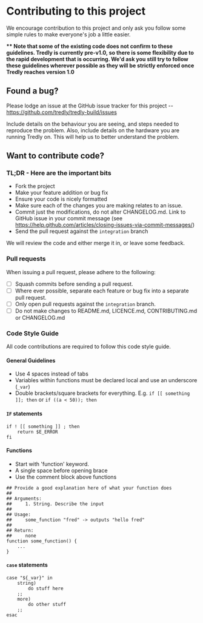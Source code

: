 # Contributing to this project

We encourage contribution to this project and only ask you follow some simple rules to make everyone's job a little easier.

**\*\* Note that some of the existing code does not confirm to these guidelines. Tredly is currently pre-v1.0, so there is some flexibility due to the rapid development that is occurring. We'd ask you still try to follow these guidelines wherever possible as they will be strictly enforced once Tredly reaches version 1.0**

## Found a bug?

Please lodge an issue at the GitHub issue tracker for this project -- <https://github.com/tredly/tredly-build/issues>

Include details on the behaviour you are seeing, and steps needed to reproduce the problem. Also, include details on the hardware you are running Tredly on. This will help us to better understand the problem.

## Want to contribute code?

### TL;DR - Here are the important bits

* Fork the project
* Make your feature addition or bug fix
* Ensure your code is nicely formatted
* Make sure each of the changes you are making relates to an issue.
* Commit just the modifications, do not alter CHANGELOG.md. Link to GitHub issue in your commit message (see <https://help.github.com/articles/closing-issues-via-commit-messages/>)
* Send the pull request against the `integration` branch

We will review the code and either merge it in, or leave some feedback.

### Pull requests

When issuing a pull request, please adhere to the following:

- [ ] Squash commits before sending a pull request.
- [ ] Where ever possible, separate each feature or bug fix into a separate pull request.
- [ ] Only open pull requests against the `integration` branch.
- [ ] Do not make changes to README.md, LICENCE.md, CONTRIBUTING.md or CHANGELOG.md

### Code Style Guide

All code contributions are required to follow this code style guide.

#### General Guidelines

* Use 4 spaces instead of tabs
* Variables within functions must be declared local and use an underscore (`_var`)
* Double brackets/square brackets for everything. E.g. `if [[ something ]]; then` or `if ((a < 50)); then`

#### `IF` statements

```
if ! [[ something ]] ; then
    return $E_ERROR
fi
```

#### Functions

* Start with 'function' keyword.
* A single space before opening brace
* Use the comment block above functions

```
## Provide a good explanation here of what your function does
##
## Arguments:
##     1. String. Describe the input
##
## Usage:
##     some_function "fred" -> outputs "hello fred"
##
## Return:
##     none
function some_function() {
    ...
}
```

#### `case` statements

```
case "${_var}" in
    string)
        do stuff here
    ;;
    more)
        do other stuff
    ;;
esac
```
